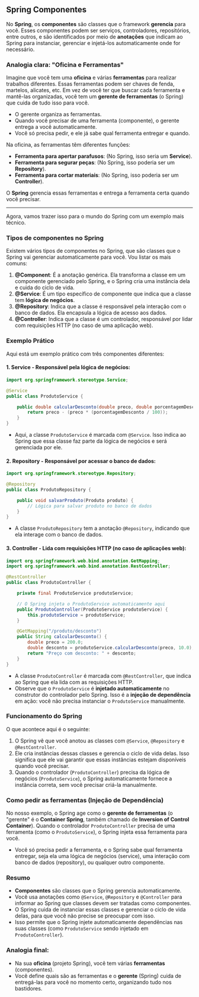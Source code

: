 ## Spring Componentes
No **Spring**, os **componentes** são classes que o framework **gerencia** para você. Esses componentes podem ser serviços, controladores, repositórios, entre outros, e são identificados por meio de **anotações** que indicam ao Spring para instanciar, gerenciar e injetá-los automaticamente onde for necessário.

### Analogia clara: "Oficina e Ferramentas"

Imagine que você tem uma **oficina** e várias **ferramentas** para realizar trabalhos diferentes. Essas ferramentas podem ser chaves de fenda, martelos, alicates, etc. Em vez de você ter que buscar cada ferramenta e mantê-las organizadas, você tem um **gerente de ferramentas** (o Spring) que cuida de tudo isso para você.

- O gerente organiza as ferramentas.
- Quando você precisar de uma ferramenta (componente), o gerente entrega a você automaticamente.
- Você só precisa pedir, e ele já sabe qual ferramenta entregar e quando.

Na oficina, as ferramentas têm diferentes funções:
- **Ferramenta para apertar parafusos**: (No Spring, isso seria um **Service**).
- **Ferramenta para segurar peças**: (No Spring, isso poderia ser um **Repository**).
- **Ferramenta para cortar materiais**: (No Spring, isso poderia ser um **Controller**).

O **Spring** gerencia essas ferramentas e entrega a ferramenta certa quando você precisar.

---

Agora, vamos trazer isso para o mundo do Spring com um exemplo mais técnico.

### Tipos de componentes no Spring

Existem vários tipos de componentes no Spring, que são classes que o Spring vai gerenciar automaticamente para você. Vou listar os mais comuns:

1. **@Component**: É a anotação genérica. Ela transforma a classe em um componente gerenciado pelo Spring, e o Spring cria uma instância dela e cuida do ciclo de vida.
2. **@Service**: É um tipo específico de componente que indica que a classe tem **lógica de negócios**. 
3. **@Repository**: Indica que a classe é responsável pela interação com o banco de dados. Ela encapsula a lógica de acesso aos dados.
4. **@Controller**: Indica que a classe é um controlador, responsável por lidar com requisições HTTP (no caso de uma aplicação web).

### Exemplo Prático

Aqui está um exemplo prático com três componentes diferentes:

#### 1. **Service** - Responsável pela lógica de negócios:
```java
import org.springframework.stereotype.Service;

@Service
public class ProdutoService {

    public double calcularDesconto(double preco, double porcentagemDesconto) {
        return preco - (preco * (porcentagemDesconto / 100));
    }
}
```

- Aqui, a classe `ProdutoService` é marcada com `@Service`. Isso indica ao Spring que essa classe faz parte da lógica de negócios e será gerenciada por ele.

#### 2. **Repository** - Responsável por acessar o banco de dados:
```java
import org.springframework.stereotype.Repository;

@Repository
public class ProdutoRepository {

    public void salvarProduto(Produto produto) {
        // Lógica para salvar produto no banco de dados
    }
}
```

- A classe `ProdutoRepository` tem a anotação `@Repository`, indicando que ela interage com o banco de dados.

#### 3. **Controller** - Lida com requisições HTTP (no caso de aplicações web):
```java
import org.springframework.web.bind.annotation.GetMapping;
import org.springframework.web.bind.annotation.RestController;

@RestController
public class ProdutoController {

    private final ProdutoService produtoService;

    // O Spring injeta o ProdutoService automaticamente aqui
    public ProdutoController(ProdutoService produtoService) {
        this.produtoService = produtoService;
    }

    @GetMapping("/produto/desconto")
    public String calcularDesconto() {
        double preco = 200.0;
        double desconto = produtoService.calcularDesconto(preco, 10.0);
        return "Preço com desconto: " + desconto;
    }
}
```

- A classe `ProdutoController` é marcada com `@RestController`, que indica ao Spring que ela lida com as requisições HTTP.
- Observe que o `ProdutoService` é **injetado automaticamente** no construtor do controlador pelo Spring. Isso é a **injeção de dependência** em ação: você não precisa instanciar o `ProdutoService` manualmente.

### Funcionamento do Spring

O que acontece aqui é o seguinte:

1. O Spring vê que você anotou as classes com `@Service`, `@Repository` e `@RestController`.
2. Ele cria instâncias dessas classes e gerencia o ciclo de vida delas. Isso significa que ele vai garantir que essas instâncias estejam disponíveis quando você precisar.
3. Quando o controlador (`ProdutoController`) precisa da lógica de negócios (`ProdutoService`), o Spring automaticamente fornece a instância correta, sem você precisar criá-la manualmente.

### Como pedir as ferramentas (Injeção de Dependência)

No nosso exemplo, o Spring age como o **gerente de ferramentas** (o "gerente" é o **Container Spring**, também chamado de **Inversion of Control Container**). Quando o controlador `ProdutoController` precisa de uma ferramenta (como o `ProdutoService`), o Spring injeta essa ferramenta para você.

- Você só precisa pedir a ferramenta, e o Spring sabe qual ferramenta entregar, seja ela uma lógica de negócios (service), uma interação com banco de dados (repository), ou qualquer outro componente.

### Resumo

- **Componentes** são classes que o Spring gerencia automaticamente.
- Você usa anotações como `@Service`, `@Repository` e `@Controller` para informar ao Spring que classes devem ser tratadas como componentes.
- O Spring cuida de instanciar essas classes e gerenciar o ciclo de vida delas, para que você não precise se preocupar com isso.
- Isso permite que o Spring injete automaticamente dependências nas suas classes (como `ProdutoService` sendo injetado em `ProdutoController`).

### Analogia final:

- Na sua **oficina** (projeto Spring), você tem várias **ferramentas** (componentes).
- Você define quais são as ferramentas e o **gerente** (Spring) cuida de entregá-las para você no momento certo, organizando tudo nos bastidores.

